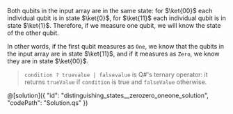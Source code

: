 Both qubits in the input array are in the same state: for $\ket{00}$ each individual qubit is in state $\ket{0}$, for $\ket{11}$ each individual qubit is in state $\ket{1}$. Therefore, if we measure one qubit, we will know the state of the other qubit.

In other words, if the first qubit measures as `One`, we know that the qubits in the input array are in state $\ket{11}$, and if it measures as `Zero`, we know they are in state $\ket{00}$.

> `condition ? truevalue | falsevalue` is Q#'s ternary operator: it returns `trueValue` if `condition` is true and `falseValue` otherwise.

@[solution]({
    "id": "distinguishing_states__zerozero_oneone_solution",
    "codePath": "Solution.qs"
})
